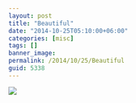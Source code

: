 ```yaml
---
layout: post
title: "Beautiful"
date: "2014-10-25T05:10:00+06:00"
categories: [misc]
tags: []
banner_image: 
permalink: /2014/10/25/Beautiful
guid: 5338
---
```


<p>
<img src="https://static.raymondcamden.com/images/IMAG0640.jpg" />
</p>